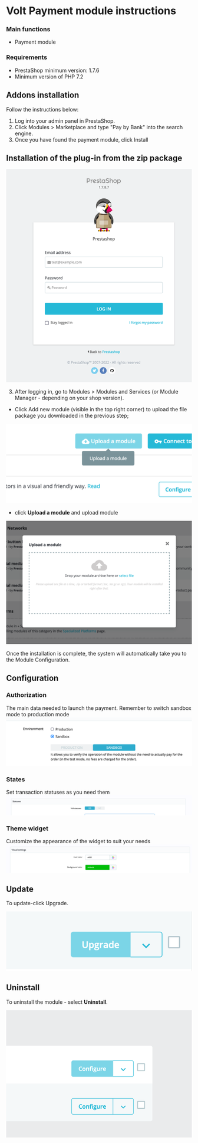 # Volt Payment module instructions

### Main functions
- Payment module

### Requirements
- PrestaShop minimum version: 1.7.6
- Minimum version of PHP 7.2

## Addons installation
Follow the instructions below:

1. Log into your admin panel in PrestaShop.
2. Click Modules > Marketplace and type "Pay by Bank" into the search engine.
3. Once you have found the payment module, click Install

## Installation of the plug-in from the zip package

![Login](views/img/help/install-login.png)

3) After logging in, go to Modules > Modules and Services (or Module Manager - depending on your shop version).
- Click Add new module (visible in the top right corner) to upload the file package you downloaded in the previous step;

![Add module](views/img/help/install-upload-button.png)

- click **Upload a module** and upload module

![Upload module](views/img/help/install-upload-modal.png)

Once the installation is complete, the system will automatically take you to the Module Configuration.


## Configuration

### Authorization
The main data needed to launch the payment. Remember to switch sandbox mode to production mode
![Authorization](views/img/help/module-env.png)

### States
Set transaction statuses as you need them
![States](views/img/help/module-states.png)

### Theme widget
Customize the appearance of the widget to suit your needs
![Theme widget](views/img/help/module-custom-theme.png)

## Update
To update-click Upgrade.

![Upgrade](views/img/help/upgrade.png)

## Uninstall
To uninstall the module - select **Uninstall**.

![Uninstall](views/img/help/configure.png)


